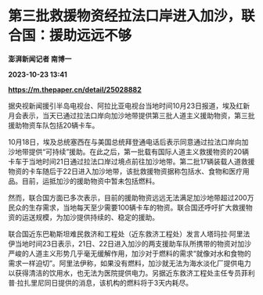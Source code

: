 # 第三批救援物资经拉法口岸进入加沙，联合国：援助远远不够
**澎湃新闻记者 南博一**

**2023-10-23 13:41**

**https://m.thepaper.cn/detail/25028882**

据央视新闻援引半岛电视台、阿拉比亚电视台当地时间10月23日报道，埃及红新月会表示，当天已通过拉法口岸向加沙地带提供第三批人道主义援助物资，第三批援助物资车队包括20辆卡车。

10月18日，埃及总统塞西在与美国总统拜登通电话后表示同意通过拉法口岸向加沙地带提供“可持续”援助。在此之后，第一批载有国际人道主义救援物资的20辆卡车于当地时间21日通过拉法口岸过境点前往加沙地带。第二批17辆装载人道救援物资的卡车随后于22日进入加沙地带，该批救援物资据称包括水、食物和医疗用品。目前，运抵加沙的援助物资中暂未包括燃料。

然而，联合国方面已多次表示，目前的援助物资远远无法满足加沙地带超过200万民众的生存需求，当地每天至少需要100辆卡车的物资。联合国还呼吁扩大救援物资的运送规模，为加沙提供持续的、稳定的援助。

联合国近东巴勒斯坦难民救济和工程处（近东救济工程处）发言人塔玛拉·阿里法伊当地时间23日表示，21日、22日进入加沙的两支援助车队所携带的物资对加沙严峻的人道主义形势几乎毫无缓解作用，加沙对于燃料的需求“就像对水和食物的需求一样迫切”。阿里法伊称，如果没有燃料，加沙就无法为海水淡化厂提供电力以获得清洁的饮用水，也无法为医院提供电力。另据近东救济工程处主任专员菲利普·拉扎里尼同日提供的消息，该机构的燃料将于3天内耗尽。
